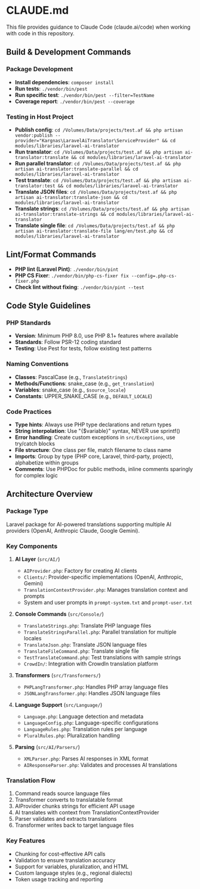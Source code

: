 # CLAUDE.md

This file provides guidance to Claude Code (claude.ai/code) when working with code in this repository.

## Build & Development Commands

### Package Development
- **Install dependencies**: `composer install`
- **Run tests**: `./vendor/bin/pest`
- **Run specific test**: `./vendor/bin/pest --filter=TestName`
- **Coverage report**: `./vendor/bin/pest --coverage`

### Testing in Host Project
- **Publish config**: `cd /Volumes/Data/projects/test.af && php artisan vendor:publish --provider="Kargnas\LaravelAiTranslator\ServiceProvider" && cd modules/libraries/laravel-ai-translator`
- **Run translator**: `cd /Volumes/Data/projects/test.af && php artisan ai-translator:translate && cd modules/libraries/laravel-ai-translator`
- **Run parallel translator**: `cd /Volumes/Data/projects/test.af && php artisan ai-translator:translate-parallel && cd modules/libraries/laravel-ai-translator`
- **Test translate**: `cd /Volumes/Data/projects/test.af && php artisan ai-translator:test && cd modules/libraries/laravel-ai-translator`
- **Translate JSON files**: `cd /Volumes/Data/projects/test.af && php artisan ai-translator:translate-json && cd modules/libraries/laravel-ai-translator`
- **Translate strings**: `cd /Volumes/Data/projects/test.af && php artisan ai-translator:translate-strings && cd modules/libraries/laravel-ai-translator`
- **Translate single file**: `cd /Volumes/Data/projects/test.af && php artisan ai-translator:translate-file lang/en/test.php && cd modules/libraries/laravel-ai-translator`

## Lint/Format Commands
- **PHP lint (Laravel Pint)**: `./vendor/bin/pint`
- **PHP CS Fixer**: `./vendor/bin/php-cs-fixer fix --config=.php-cs-fixer.php`
- **Check lint without fixing**: `./vendor/bin/pint --test`

## Code Style Guidelines

### PHP Standards
- **Version**: Minimum PHP 8.0, use PHP 8.1+ features where available
- **Standards**: Follow PSR-12 coding standard
- **Testing**: Use Pest for tests, follow existing test patterns

### Naming Conventions
- **Classes**: PascalCase (e.g., `TranslateStrings`)
- **Methods/Functions**: snake_case (e.g., `get_translation`)
- **Variables**: snake_case (e.g., `$source_locale`)
- **Constants**: UPPER_SNAKE_CASE (e.g., `DEFAULT_LOCALE`)

### Code Practices
- **Type hints**: Always use PHP type declarations and return types
- **String interpolation**: Use "{$variable}" syntax, NEVER use sprintf()
- **Error handling**: Create custom exceptions in `src/Exceptions`, use try/catch blocks
- **File structure**: One class per file, match filename to class name
- **Imports**: Group by type (PHP core, Laravel, third-party, project), alphabetize within groups
- **Comments**: Use PHPDoc for public methods, inline comments sparingly for complex logic

## Architecture Overview

### Package Type
Laravel package for AI-powered translations supporting multiple AI providers (OpenAI, Anthropic Claude, Google Gemini).

### Key Components

1. **AI Layer** (`src/AI/`)
   - `AIProvider.php`: Factory for creating AI clients
   - `Clients/`: Provider-specific implementations (OpenAI, Anthropic, Gemini)
   - `TranslationContextProvider.php`: Manages translation context and prompts
   - System and user prompts in `prompt-system.txt` and `prompt-user.txt`

2. **Console Commands** (`src/Console/`)
   - `TranslateStrings.php`: Translate PHP language files
   - `TranslateStringsParallel.php`: Parallel translation for multiple locales
   - `TranslateJson.php`: Translate JSON language files
   - `TranslateFileCommand.php`: Translate single file
   - `TestTranslateCommand.php`: Test translations with sample strings
   - `CrowdIn/`: Integration with CrowdIn translation platform

3. **Transformers** (`src/Transformers/`)
   - `PHPLangTransformer.php`: Handles PHP array language files
   - `JSONLangTransformer.php`: Handles JSON language files

4. **Language Support** (`src/Language/`)
   - `Language.php`: Language detection and metadata
   - `LanguageConfig.php`: Language-specific configurations
   - `LanguageRules.php`: Translation rules per language
   - `PluralRules.php`: Pluralization handling

5. **Parsing** (`src/AI/Parsers/`)
   - `XMLParser.php`: Parses AI responses in XML format
   - `AIResponseParser.php`: Validates and processes AI translations

### Translation Flow
1. Command reads source language files
2. Transformer converts to translatable format
3. AIProvider chunks strings for efficient API usage
4. AI translates with context from TranslationContextProvider
5. Parser validates and extracts translations
6. Transformer writes back to target language files

### Key Features
- Chunking for cost-effective API calls
- Validation to ensure translation accuracy
- Support for variables, pluralization, and HTML
- Custom language styles (e.g., regional dialects)
- Token usage tracking and reporting